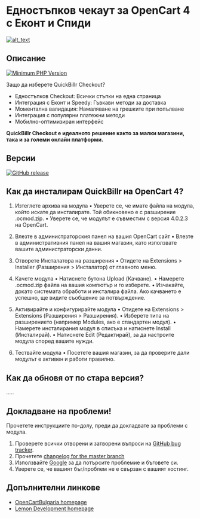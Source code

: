 # Едностъпков чекаут за OpenCart 4 с Еконт и Спиди

[<img alt="alt_text" src="https://quickbillr.com/wp-content/uploads/2025/01/logo-new.svg" />](https://quickbillr.com/)


## Описание

[![Minimum PHP Version](https://img.shields.io/badge/php-%3E%3D%208.0-8892BF.svg?style=flat-square)](https://php.net/)

Защо да изберете QuickBillr Checkout? <br/>
- Едностъпков Checkout: Всички стъпки на една страница <br/>
- Интеграция с Еконт и Speedy: Гъвкави методи за доставка <br/>
- Моментална валидация: Намаляване на грешките при попълване <br/>
- Интеграция с популярни платежни методи <br/>
- Мобилно-оптимизиран интерфейс <br/>

<b>QuickBillr Checkout е идеалното решение както за малки магазини, така и за големи онлайн платформи.</b>


## Версии

[![GitHub release](https://img.shields.io/github/v/release/opencartbulgaria/quickbillr-checkout)](https://github.com/opencartbulgaria/quickbillr-checkout)


## Как да инсталирам QuickBillr на OpenCart 4?

1. Изтеглете архива на модула
	•	Уверете се, че имате файла на модула, който искате да инсталирате. Той обикновено е с разширение .ocmod.zip.
	•	Уверете се, че модулът е съвместим с версия 4.0.2.3 на OpenCart.

2. Влезте в администраторския панел на вашия OpenCart сайт
	•	Влезте в административния панел на вашия магазин, като използвате вашите администраторски данни.

3. Отворете Инсталатора на разширения
	•	Отидете на Extensions > Installer (Разширения > Инсталатор) от главното меню.

4. Качете модула
	•	Натиснете бутона Upload (Качване).
	•	Намерете .ocmod.zip файла на вашия компютър и го изберете.
	•	Изчакайте, докато системата обработи и инсталира файла. Ако качването е успешно, ще видите съобщение за потвърждение.

5. Активирайте и конфигурирайте модула
	•	Отидете на Extensions > Extensions (Разширения > Разширения).
	•	Изберете типа на разширението (например Modules, ако е стандартен модул).
	•	Намерете инсталирания модул в списъка и натиснете Install (Инсталирай).
	•	Натиснете Edit (Редактирай), за да настроите модула според вашите нужди.

9. Тествайте модула
	•	Посетете вашия магазин, за да проверите дали модулът е активен и работи правилно.


## Как да обновя от по стара версия?

.....

## Докладване на проблеми!

Прочетете инструкциите по-долу, преди да докладвате за проблеми с модула.

 1. Проверете всички отворени и затворени въпроси на [GitHub bug tracker](https://github.com/opencartbulgaria/quickbillr-checkout/issues).
 2. Прочетете [changelog for the master branch](https://github.com/opencartbulgaria/quickbillr-checkout/blob/master/CHANGELOG.md)
 3. Използвайте [Google](https://www.google.com) за да потърсите проблемие и бъговете си.
 4. Уверете се, че вашият бъг/проблем не е свързан с вашият хостинг.

## Допълнителни линкове

- [OpenCartBulgaria homepage](https://www.opencartbulgaria.com/)
- [Lemon Development homepage](https://lemondev.co/)
